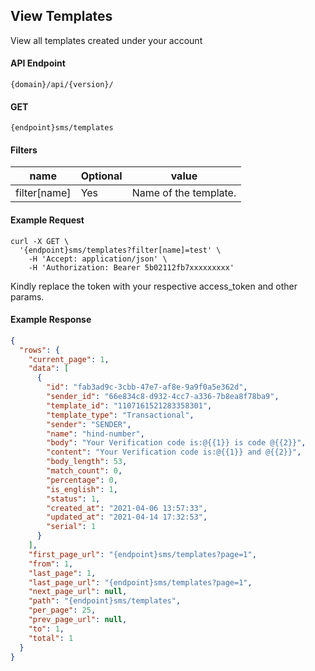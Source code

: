## View Templates

View all templates created under your account

#### API Endpoint

```
{domain}/api/{version}/
```

#### GET

```
{endpoint}sms/templates
```

#### Filters

| name           | Optional | value                 |
| -------------- | -------- | --------------------- |
| filter[name] | Yes      | Name of the template. |

#### Example Request

```
curl -X GET \
  '{endpoint}sms/templates?filter[name]=test' \
    -H 'Accept: application/json' \
    -H 'Authorization: Bearer 5b02112fb7xxxxxxxxx'
```

Kindly replace the token with your respective access_token and other params.

#### Example Response

```json
{
  "rows": {
    "current_page": 1,
    "data": [
      {
        "id": "fab3ad9c-3cbb-47e7-af8e-9a9f0a5e362d",
        "sender_id": "66e834c8-d932-4cc7-a336-7b8ea8f78ba9",
        "template_id": "1107161521283358301",
        "template_type": "Transactional",
        "sender": "SENDER",
        "name": "hind-number",
        "body": "Your Verification code is:@{{1}} is code @{{2}}",
        "content": "Your Verification code is:@{{1}} and @{{2}}",
        "body_length": 53,
        "match_count": 0,
        "percentage": 0,
        "is_english": 1,
        "status": 1,
        "created_at": "2021-04-06 13:57:33",
        "updated_at": "2021-04-14 17:32:53",
        "serial": 1
      }
    ],
    "first_page_url": "{endpoint}sms/templates?page=1",
    "from": 1,
    "last_page": 1,
    "last_page_url": "{endpoint}sms/templates?page=1",
    "next_page_url": null,
    "path": "{endpoint}sms/templates",
    "per_page": 25,
    "prev_page_url": null,
    "to": 1,
    "total": 1
  }
}
```
